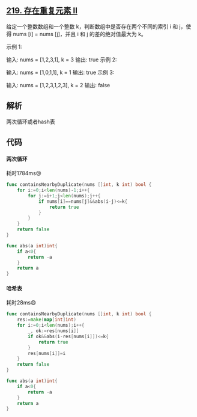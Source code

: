 ##  [219. 存在重复元素 II](https://leetcode-cn.com/problems/contains-duplicate-ii/)

给定一个整数数组和一个整数 k，判断数组中是否存在两个不同的索引 i 和 j，使得 nums [i] = nums [j]，并且 i 和 j 的差的绝对值最大为 k。

示例 1:

输入: nums = [1,2,3,1], k = 3
输出: true
示例 2:

输入: nums = [1,0,1,1], k = 1
输出: true
示例 3:

输入: nums = [1,2,3,1,2,3], k = 2
输出: false

## 解析

两次循环或者hash表

## 代码

#### 两次循环

耗时1784ms:cry:

```go
func containsNearbyDuplicate(nums []int, k int) bool {
    for i:=0;i<len(nums)-1;i++{
        for j:=i+1;j<len(nums);j++{
            if nums[i]==nums[j]&&abs(i-j)<=k{
                return true
            }
        }
    }
    return false
}

func abs(a int)int{
    if a<0{
        return -a
    }
    return a
}
```

#### 哈希表

耗时28ms:smile:

```Go
func containsNearbyDuplicate(nums []int, k int) bool {
    res:=make(map[int]int)
    for i:=0;i<len(nums);i++{
        _, ok:=res[nums[i]]
        if ok&&abs(i-res[nums[i]])<=k{
            return true
        }
        res[nums[i]]=i
    }
    return false
}

func abs(a int)int{
    if a<0{
        return -a
    }
    return a
}
```

